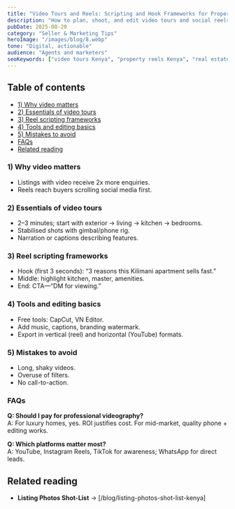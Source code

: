 ```yaml
---
title: "Video Tours and Reels: Scripting and Hook Frameworks for Property"
description: "How to plan, shoot, and edit video tours and social reels for Kenyan property listings—techniques to hook buyers quickly."
pubDate: 2025-08-20
category: "Seller & Marketing Tips"
heroImage: "/images/blog/8.webp"
tone: "Digital, actionable"
audience: "Agents and marketers"
seoKeywords: ["video tours Kenya", "property reels Kenya", "real estate video script Kenya"]
---
```


## Table of contents
- [1) Why video matters](#1-why-video-matters)
- [2) Essentials of video tours](#2-essentials-of-video-tours)
- [3) Reel scripting frameworks](#3-reel-scripting-frameworks)
- [4) Tools and editing basics](#4-tools-and-editing-basics)
- [5) Mistakes to avoid](#5-mistakes-to-avoid)
- [FAQs](#faqs)
- [Related reading](#related-reading)

### 1) Why video matters
- Listings with video receive 2x more enquiries.  
- Reels reach buyers scrolling social media first.  

### 2) Essentials of video tours
- 2–3 minutes; start with exterior → living → kitchen → bedrooms.  
- Stabilised shots with gimbal/phone rig.  
- Narration or captions describing features.  

### 3) Reel scripting frameworks
- Hook (first 3 seconds): “3 reasons this Kilimani apartment sells fast.”  
- Middle: highlight kitchen, master, amenities.  
- End: CTA—“DM for viewing.”  

### 4) Tools and editing basics
- Free tools: CapCut, VN Editor.  
- Add music, captions, branding watermark.  
- Export in vertical (reel) and horizontal (YouTube) formats.  

### 5) Mistakes to avoid
- Long, shaky videos.  
- Overuse of filters.  
- No call-to-action.  

### FAQs
**Q: Should I pay for professional videography?**  
A: For luxury homes, yes. ROI justifies cost. For mid-market, quality phone + editing works.  

**Q: Which platforms matter most?**  
A: YouTube, Instagram Reels, TikTok for awareness; WhatsApp for direct leads.  

## Related reading
- **Listing Photos Shot-List** → [/blog/listing-photos-shot-list-kenya]  
